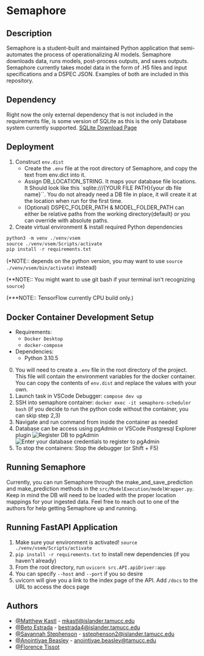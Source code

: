 # Semaphore

## Description

Semaphore is a student-built and maintained Python application that semi-automates the process of operationalizing AI models. Semaphore downloads data, runs models, post-process outputs, and saves outputs. Semaphore currently takes model data in the form of .H5 files and input specifications and a DSPEC JSON. Examples of both are included in this repository.

## Dependency
Right now the only external dependency that is not included in the requirements file, is some version of SQLite as this is the only Database system currently supported.
[SQLite Download Page](https://www.sqlite.org/download.html)
    
## Deployment

1. Construct `env.dist`    
    - Create the `.env` file at the root directory of Semaphore, and copy the text from env.dict into it.
    - Assign DB_LOCATION_STRING. It maps your database file locations. It Should look like this `sqlite:///{YOUR FILE PATH}{your db file name}``. You do not already need a DB file in place, it will create it at the location when run for the first time.
    - (Optional) DSPEC_FOLDER_PATH & MODEL_FOLDER_PATH can either be relative paths from the working directory(default) or you can override with absolute paths.
2. Create virtual environment & install required Python dependencies
```python
python3 -m venv ./venv/vsem
source ./venv/vsem/Scripts/activate
pip install -r requirements.txt
```
(*NOTE:: depends on the python version, you may want to use `source ./venv/vsem/bin/activate)` instead)

(**NOTE:: You might want to use git bash if your terminal isn't recognizing `source`)

(***NOTE:: TensorFlow currently CPU build only.)

## Docker Container Development Setup
- Requirements:
  - `Docker Desktop`
  - `docker-compose`
- Dependencies:
  - Python 3.10.5

0. You will need to create a `.env` file in the root directory of the project. This file will contain the environment variables for the docker container. You can copy the contents of `env.dist` and replace the values with your own.
1. Launch task in VSCode Debugger: `compose dev up`
2. SSH into semaphore container: `docker exec -it semaphore-scheduler bash` (if you decide to run the python code without the container, you can skip step 2,3)
3. Navigate and run command from inside the container as needed
4. Database can be access using pgAdmin or VSCode Postgresql Explorer plugin
 ![Register DB to pgAdmin](https://user-images.githubusercontent.com/7061990/268778360-2b92cdc0-19dd-48ae-853c-c52876f747d3.png)
 ![Enter your database credentials to register to pgAdmin](https://user-images.githubusercontent.com/7061990/268778380-36b907c7-da08-4ba8-a232-0c7646dfbb82.png)
5. To stop the containers: Stop the debugger (or Shift + F5)


## Running Semaphore
Currently, you can run Semaphore through the make_and_save_prediction and make_prediction methods in the `src/ModelExecution/modelWrapper.py`. Keep in mind the DB will need to be loaded with the proper location mappings for your ingested data. Feel free to reach out to one of the authors for help getting Semaphore up and running.

## Running FastAPI Application
1. Make sure your environment is activated! `source ./venv/vsem/Scripts/activate`
2. `pip install -r requirements.txt` to install new dependencies (if you haven't already)
3. From the root directory, run `uvicorn src.API.apiDriver:app`
4. You can specify `--host` and `--port` if you so desire
5. uvicorn will give you a link to the index page of the API. Add `/docs` to the URL to access the docs page

## Authors
* [@Matthew Kastl](https://github.com/matdenkas) - mkastl@islander.tamucc.edu
* [@Beto Estrada](https://github.com/bestrada33) - bestrada4@islander.tamucc.edu
* [@Savannah Stephenson](https://github.com/lovelysandlonelys) - sstephenson2@islander.tamucc.edu
* [@Anointiyae Beasley](https://github.com/abeasley1722) - anointiyae.beasley@tamucc.edu
* [@Florence Tissot](https://github.com/ccftissot)

